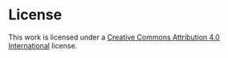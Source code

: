 # License

This work is licensed under a [Creative Commons Attribution 4.0 International](http://creativecommons.org/licenses/by/4.0/) license.
